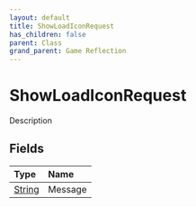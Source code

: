 ```yaml
---
layout: default
title: ShowLoadIconRequest
has_children: false
parent: Class
grand_parent: Game Reflection
---
```

# ShowLoadIconRequest
Description 

## Fields

| Type | Name |
|:----------|:--------------|
| [String](/riftbreaker-wiki/docs/game-reflection/components/string/) | Message |

